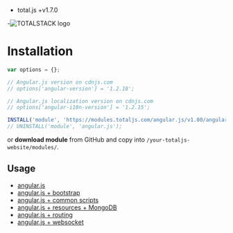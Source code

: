 - total.js +v1.7.0

-![TOTALSTACK logo](http://www.totaljs.com/img/totalstack.png)

# Installation

```js
var options = {};

// Angular.js version on cdnjs.com
// options['angular-version'] = '1.2.18';

// Angular.js localization version on cdnjs.com
// options['angular-i18n-version'] = '1.2.15';

INSTALL('module', 'https://modules.totaljs.com/angular.js/v1.00/angular.js', options);
// UNINSTALL('module', 'angular.js');
```

or __download module__ from GitHub and copy into `/your-totaljs-website/modules/`.

## Usage

- [angular.js](https://github.com/totaljs/examples/tree/master/angularjs)
- [angular.js + bootstrap](https://github.com/totaljs/examples/tree/master/angularjs-bootstrap)
- [angular.js + common scripts](https://github.com/totaljs/examples/tree/master/angularjs-common)
- [angular.js + resources + MongoDB](https://github.com/totaljs/examples/tree/master/angularjs-mongodb-rest-resources)
- [angular.js + routing](https://github.com/totaljs/examples/tree/master/angularjs-routing)
- [angular.js + websocket](https://github.com/totaljs/examples/tree/master/angularjs-websocket)

